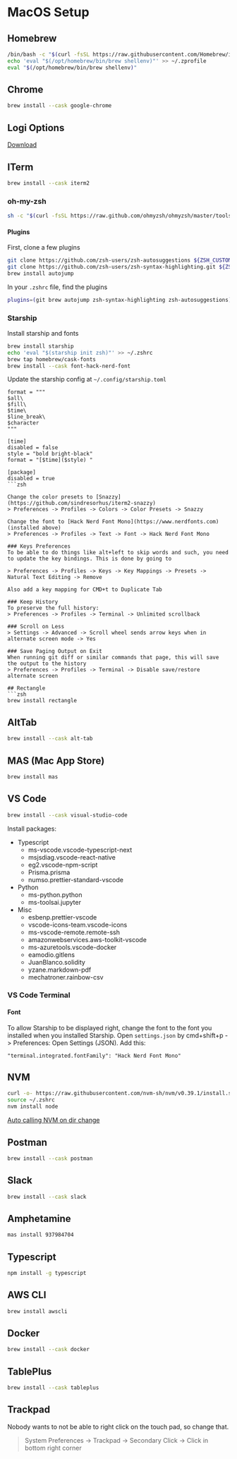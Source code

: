 # MacOS Setup
## Homebrew
```zsh
/bin/bash -c "$(curl -fsSL https://raw.githubusercontent.com/Homebrew/install/HEAD/install.sh)"
echo 'eval "$(/opt/homebrew/bin/brew shellenv)"' >> ~/.zprofile
eval "$(/opt/homebrew/bin/brew shellenv)"
```

## Chrome 
```zsh
brew install --cask google-chrome
```
## Logi Options
[Download](https://www.logitech.com/en-us/software/options.html)

## ITerm
```zsh
brew install --cask iterm2
```
### oh-my-zsh
```zsh
sh -c "$(curl -fsSL https://raw.github.com/ohmyzsh/ohmyzsh/master/tools/install.sh)"
```
#### Plugins
First, clone a few plugins
```zsh
git clone https://github.com/zsh-users/zsh-autosuggestions ${ZSH_CUSTOM:-~/.oh-my-zsh/custom}/plugins/zsh-autosuggestions
git clone https://github.com/zsh-users/zsh-syntax-highlighting.git ${ZSH_CUSTOM:-~/.oh-my-zsh/custom}/plugins/zsh-syntax-highlighting
brew install autojump
```
In your `.zshrc` file, find the plugins
```zsh
plugins=(git brew autojump zsh-syntax-highlighting zsh-autosuggestions)
```

### Starship
Install starship and fonts
```zsh
brew install starship
echo 'eval "$(starship init zsh)"' >> ~/.zshrc
brew tap homebrew/cask-fonts
brew install --cask font-hack-nerd-font
```
Update the starship config at `~/.config/starship.toml`
```code
format = """
$all\
$fill\
$time\
$line_break\
$character
"""

[time]
disabled = false
style = "bold bright-black"
format = "[$time]($style) "

[package]
disabled = true
```zsh

Change the color presets to [Snazzy](https://github.com/sindresorhus/iterm2-snazzy)
> Preferences -> Profiles -> Colors -> Color Presets -> Snazzy

Change the font to [Hack Nerd Font Mono](https://www.nerdfonts.com) (installed above)
> Preferences -> Profiles -> Text -> Font -> Hack Nerd Font Mono

### Keys Preferences
To be able to do things like alt+left to skip words and such, you need to update the key bindings. This is done by going to

> Preferences -> Profiles -> Keys -> Key Mappings -> Presets -> Natural Text Editing -> Remove

Also add a key mapping for CMD+t to Duplicate Tab

### Keep History
To preserve the full history:
> Preferences -> Profiles -> Terminal -> Unlimited scrollback

### Scroll on Less
> Settings -> Advanced -> Scroll wheel sends arrow keys when in alternate screen mode -> Yes

### Save Paging Output on Exit
When running git diff or similar commands that page, this will save the output to the history
> Preferences -> Profiles -> Terminal -> Disable save/restore alternate screen

## Rectangle
```zsh
brew install rectangle
```

## AltTab
```zsh
brew install --cask alt-tab
```

## MAS (Mac App Store)
```zsh
brew install mas
```

## VS Code
```zsh
brew install --cask visual-studio-code
```

Install packages:
* Typescript
  * ms-vscode.vscode-typescript-next
  * msjsdiag.vscode-react-native
  * eg2.vscode-npm-script
  * Prisma.prisma
  * numso.prettier-standard-vscode
* Python
  * ms-python.python
  * ms-toolsai.jupyter
* Misc
  * esbenp.prettier-vscode
  * vscode-icons-team.vscode-icons
  * ms-vscode-remote.remote-ssh
  * amazonwebservices.aws-toolkit-vscode
  * ms-azuretools.vscode-docker
  * eamodio.gitlens
  * JuanBlanco.solidity
  * yzane.markdown-pdf
  * mechatroner.rainbow-csv

### VS Code Terminal
#### Font
To allow Starship to be displayed right, change the font to the font you installed when you installed Starship. Open `settings.json` by cmd+shift+p -> Preferences: Open Settings (JSON). Add this:

`"terminal.integrated.fontFamily": "Hack Nerd Font Mono"`

## NVM
```zsh
curl -o- https://raw.githubusercontent.com/nvm-sh/nvm/v0.39.1/install.sh | bash
source ~/.zshrc
nvm install node
```

[Auto calling NVM on dir change](https://github.com/nvm-sh/nvm#zsh)

## Postman
```zsh
brew install --cask postman
```

## Slack
```zsh
brew install --cask slack
```

## Amphetamine
```zsh
mas install 937984704
```

## Typescript
```zsh
npm install -g typescript
```

## AWS CLI
```zsh
brew install awscli
```

## Docker
```zsh
brew install --cask docker
```

## TablePlus
```zsh
brew install --cask tableplus
```

## Trackpad
Nobody wants to not be able to right click on the touch pad, so change that.
> System Preferences -> Trackpad -> Secondary Click -> Click in bottom right corner
